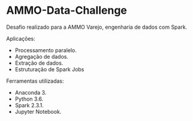 # AMMO-Data-Challenge
Desafio realizado para a AMMO Varejo, engenharia de dados com Spark.

Aplicações:
- Processamento paralelo.
- Agregação de dados.
- Extração de dados.
- Estruturação de Spark Jobs

Ferramentas utilizadas:
- Anaconda 3.
- Python 3.6.
- Spark 2.3.1.
- Jupyter Notebook.
